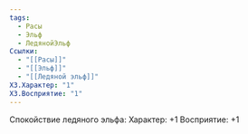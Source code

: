 ```yaml
---
tags:
  - Расы
  - Эльф
  - ЛедянойЭльф
Ссылки:
  - "[[Расы]]"
  - "[[Эльф]]"
  - "[[Ледяной эльф]]"
ХЗ.Характер: "1"
ХЗ.Восприятие: "1"
---
```

Спокойствие ледяного эльфа:
Характер: +1
Восприятие: +1









